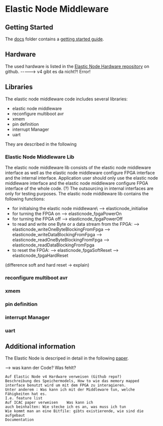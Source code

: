 # Elastic Node Middleware

## Getting Started

The [docs](docs/) folder contains a [getting started guide](docs/ElasticNodeGettingStartedGuide.md).

## Hardware

The used hardware is listed in the [Elastic Node Hardware repository](https://github.com/es-ude/ElasticNodeHardware) on github.
-----> v4 gibt es da nicht?! Error!

## Libraries

The elastic node middleware code includes several libraries:
- elastic node middleware
- reconfigure multiboot avr
- xmem
- pin definition
- interrupt Manager
- uart

They are described in the following

### Elastic Node Middleware Lib

The elastic node middleware lib consists of the elastic node middleware interface as well as the elastic node middleware configure FPGA interface and the internal interface.
Application user should only use the elastic node middleware interface and the elastic node middleware configure FPGA interface of the whole code. (?)
The outsourcing in internal interfaces are only for testing purposes.
The elastic node middleware lib contains the following functions:

- for initialsing the elastic node middleware\ --> elasticnode_initialise
- for turning the FPGA on --> elasticnode_fpgaPowerOn
- for turning the FPGA off --> elasticnode_fpgaPowerOff
- to read and write one Byte or a data stream from the FPGA:
--> elasticnode_writeOneByteBlockingFromFpga
--> elasticnode_writeDataBlockingFromFpga
--> elasticnode_readOneByteBlockingFromFpga
--> elasticnode_readDataBlockingFromFpga
- to reset the FPGA:
--> elasticnode_fpgaSoftReset
--> elasticnode_fpgaHardReset

(difference soft and hard reset -> explain)

### reconfigure multiboot avr
### xmem
### pin definition
### interrupt Manager
### uart

## Additional information

The Elastic Node is descriped in detail in the following [paper](https://ieeexplore.ieee.org/document/8831207).

--> was kann der Code? Was fehlt?


	Auf Elastic Node v4 Hardware verweisen (Github repo?)
	Beschreibung des Speichermodels, How to wie das memory mapped interface benutzt wird um mit dem FPGA zu interagieren.
	Unter anderem : Was kann ich mit der Middleware tun, welche Fähigkeiten hat es.
	I.e. feature list
	Auf ICAC paper verweisen	Was kann ich
	auch beinhalten: Wie stecke ich es an, was muss ich tun
	Wie kommt man an eine Bitfile: gibts existierende, wie sind die aufgebaut
    Documentation
